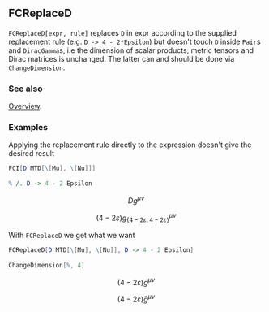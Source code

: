 ## FCReplaceD

`FCReplaceD[expr, rule]` replaces `D` in expr according to the supplied replacement rule (e.g. `D -> 4 - 2*Epsilon`) but doesn't touch `D` inside `Pair`s and `DiracGamma`s, i.e the dimension of scalar products, metric tensors and Dirac matrices is unchanged. The latter can and should be done via `ChangeDimension`.

### See also

[Overview](Extra/FeynCalc.md).

### Examples

Applying the replacement rule directly to the expression doesn't give the desired result

```mathematica
FCI[D MTD[\[Mu], \[Nu]]] 
 
% /. D -> 4 - 2 Epsilon
```

$$D g^{\mu \nu }$$

$$(4-2 \varepsilon ) g_{\{4-2 \varepsilon ,4-2 \varepsilon \}}{}^{\mu \nu }$$

With `FCReplaceD` we get what we want

```mathematica
FCReplaceD[D MTD[\[Mu], \[Nu]], D -> 4 - 2 Epsilon] 
 
ChangeDimension[%, 4]
```

$$(4-2 \varepsilon ) g^{\mu \nu }$$

$$(4-2 \varepsilon ) \bar{g}^{\mu \nu }$$